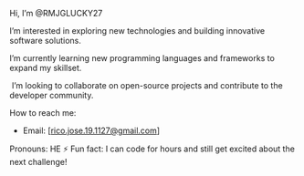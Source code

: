  Hi, I’m @RMJGLUCKY27

 I’m interested in exploring new technologies and building innovative software solutions.

 I’m currently learning new programming languages and frameworks to expand my skillset.

️ I’m looking to collaborate on open-source projects and contribute to the developer community.

 How to reach me:
  * Email: [rico.jose.19.1127@gmail.com]

 Pronouns: HE
⚡ Fun fact: I can code for hours and still get excited about the next challenge!
